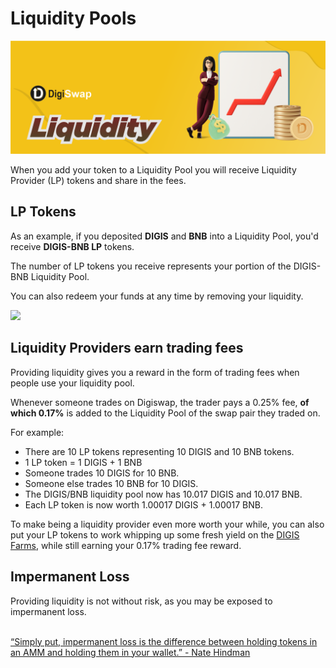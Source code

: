 # Liquidity Pools

![](<../../.gitbook/assets/liquidity.png>)

When you add your token to a Liquidity Pool you will receive Liquidity Provider (LP) tokens and share in the fees.

## LP Tokens

As an example, if you deposited **DIGIS** and **BNB** into a Liquidity Pool, you'd receive **DIGIS-BNB LP** tokens.

The number of LP tokens you receive represents your portion of the DIGIS-BNB Liquidity Pool.&#x20;

You can also redeem your funds at any time by removing your liquidity.

![](<../../.gitbook/assets/Screenshot 2021-04-19 at 6.27.22 PM.png>)

## Liquidity Providers earn trading fees

Providing liquidity gives you a reward in the form of trading fees when people use your liquidity pool.&#x20;

Whenever someone trades on Digiswap, the trader pays a 0.25% fee, **of which 0.17%** is added to the Liquidity Pool of the swap pair they traded on.

For example:

* There are 10 LP tokens representing 10 DIGIS and 10 BNB tokens.
* 1 LP token = 1 DIGIS + 1 BNB
* Someone trades 10 DIGIS for 10 BNB.
* Someone else trades 10 BNB for 10 DIGIS.
* The DIGIS/BNB liquidity pool now has 10.017 DIGIS and 10.017 BNB.
* Each LP token is now worth 1.00017 DIGIS + 1.00017 BNB.

To make being a liquidity provider even more worth your while, you can also put your LP tokens to work whipping up some fresh yield on the [DIGIS Farms](https://dex.digiswap.finance/farms), while still earning your 0.17% trading fee reward.

## Impermanent Loss

Providing liquidity is not without risk, as you may be exposed to impermanent loss.

\
[“Simply put, impermanent loss is the difference between holding tokens in an AMM and holding them in your wallet.” - Nate Hindman](https://blog.bancor.network/beginners-guide-to-getting-rekt-by-impermanent-loss-7c9510cb2f22)
